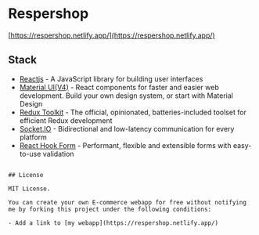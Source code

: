 # Respershop

[https://respershop.netlify.app/](https://respershop.netlify.app/)


## Stack

- [Reactjs](https://reactjs.org/) - A JavaScript library for building user interfaces
- [Material UI(V4)](https://v4.mui.com/) - React components for faster and easier web development. Build your own design system, or start with Material Design
- [Redux Toolkit](https://redux-toolkit.js.org/) - The official, opinionated, batteries-included toolset for efficient Redux development
- [Socket.IO](https://socket.io/) - Bidirectional and low-latency communication for every platform
- [React Hook Form](https://react-hook-form.com/) - Performant, flexible and extensible forms with easy-to-use validation

```

## License

MIT License.

You can create your own E-commerce webapp for free without notifying me by forking this project under the following conditions:

- Add a link to [my webapp](https://respershop.netlify.app/)
